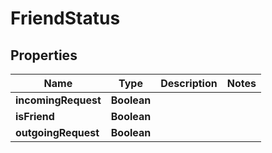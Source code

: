 

# FriendStatus


## Properties

| Name | Type | Description | Notes |
|------------ | ------------- | ------------- | -------------|
|**incomingRequest** | **Boolean** |  |  |
|**isFriend** | **Boolean** |  |  |
|**outgoingRequest** | **Boolean** |  |  |



